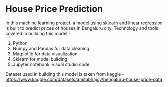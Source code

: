 # House Price Prediction
In this machine learning project, a model using sklearn and linear regression is built to predict prices of houses in Bengaluru city. 
Technology and tools covered in building this model - 
1. Python
2. Numpy and Pandas for data cleaning
3. Matplotlib for data visualization
4. Sklearn for model building
5. Jupyter notebook, visual studio code


Dataset used in building this model is taken from kaggle - 
https://www.kaggle.com/datasets/amitabhajoy/bengaluru-house-price-data
